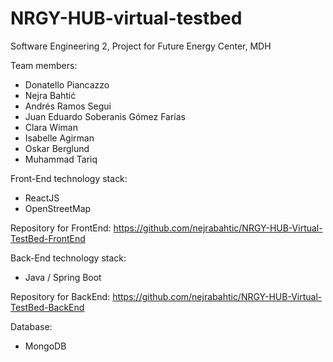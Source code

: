 # NRGY-HUB-virtual-testbed

Software Engineering 2, Project for Future Energy Center, MDH

Team members:
  - Donatello Piancazzo 
  - Nejra Bahtić 
  - Andrés Ramos Segui
  - Juan Eduardo Soberanis Gómez Farías
  - Clara Wiman
  - Isabelle Agirman
  - Oskar Berglund
  - Muhammad Tariq
    
Front-End technology stack:
  - ReactJS
  - OpenStreetMap
  
Repository for FrontEnd: https://github.com/nejrabahtic/NRGY-HUB-Virtual-TestBed-FrontEnd
  
Back-End technology stack:
  - Java / Spring Boot
  
Repository for BackEnd: https://github.com/nejrabahtic/NRGY-HUB-Virtual-TestBed-BackEnd

Database:
  - MongoDB
